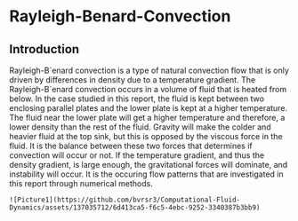 # Rayleigh-Benard-Convection
## Introduction
Rayleigh-B´enard convection is a type of natural convection flow that is only driven by differences in
density due to a temperature gradient. The Rayleigh-B´enard convection occurs in a volume of fluid
that is heated from below. In the case studied in this report, the fluid is kept between two enclosing
parallel plates and the lower plate is kept at a higher temperature.
The fluid near the lower plate will get a higher temperature and therefore, a lower density than the rest
of the fluid. Gravity will make the colder and heavier fluid at the top sink, but this is opposed by the
viscous force in the fluid. It is the balance between these two forces that determines if convection will
occur or not. If the temperature gradient, and thus the density gradient, is large enough, the gravitational
forces will dominate, and instability will occur. It is the occuring flow patterns that are investigated in
this report through numerical methods.


    ![Picture1](https://github.com/bvrsr3/Computational-Fluid-Dynamics/assets/137035712/6d413ca5-f6c5-4ebc-9252-3340387b3bb9)
